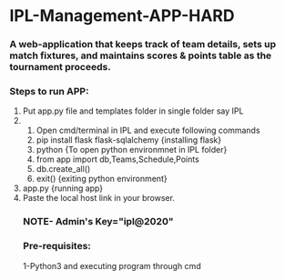 # IPL-Management-APP-HARD
<h3>A web-application that keeps track of team details, sets up match fixtures, and maintains scores & points table as the tournament proceeds.</h3>

<h3>Steps to run APP:</h3>
<ol>
  <li>Put app.py file and templates folder in single folder say IPL</li>
  <li>
    <ol>
      <li>Open cmd/terminal in IPL and execute following commands</li>
      <li>pip install flask flask-sqlalchemy  {installing flask}</li>
      <li>python {To open python environmnet in IPL folder}</li>
      <li>from app import db,Teams,Schedule,Points</li>
      <li>db.create_all()</li>
      <li>exit()  {exiting python environment}</li>
    </ol>
  </li>
  <li> app.py {running app}
  <li>Paste the local host link in your browser.</li>
<h3>NOTE- Admin's Key="ipl@2020"</h3>

<h3>Pre-requisites:</h3>
1-Python3 and executing program through cmd
